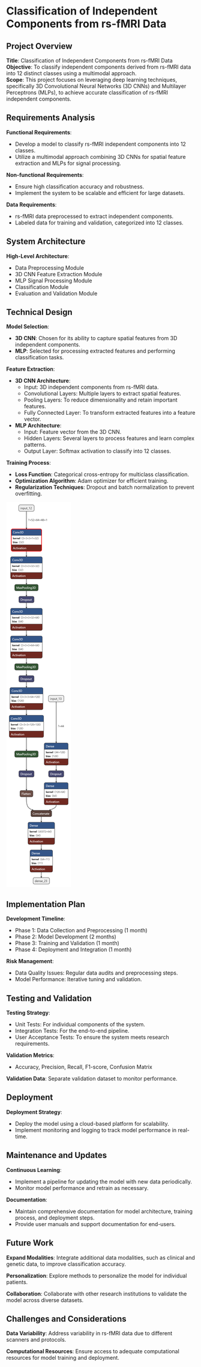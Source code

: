 # Classification of Independent Components from rs-fMRI Data

## Project Overview
**Title**: Classification of Independent Components from rs-fMRI Data  
**Objective**: To classify independent components derived from rs-fMRI data into 12 distinct classes using a multimodal approach.  
**Scope**: This project focuses on leveraging deep learning techniques, specifically 3D Convolutional Neural Networks (3D CNNs) and Multilayer Perceptrons (MLPs), to achieve accurate classification of rs-fMRI independent components.   

## Requirements Analysis
**Functional Requirements**:
- Develop a model to classify rs-fMRI independent components into 12 classes.
- Utilize a multimodal approach combining 3D CNNs for spatial feature extraction and MLPs for signal processing.

**Non-functional Requirements**:
- Ensure high classification accuracy and robustness.
- Implement the system to be scalable and efficient for large datasets.

**Data Requirements**:
- rs-fMRI data preprocessed to extract independent components.
- Labeled data for training and validation, categorized into 12 classes.

## System Architecture
**High-Level Architecture**:
- Data Preprocessing Module
- 3D CNN Feature Extraction Module
- MLP Signal Processing Module
- Classification Module
- Evaluation and Validation Module

## Technical Design
**Model Selection**:
- **3D CNN**: Chosen for its ability to capture spatial features from 3D independent components.
- **MLP**: Selected for processing extracted features and performing classification tasks.

**Feature Extraction**:
- **3D CNN Architecture**:
  - Input: 3D independent components from rs-fMRI data.
  - Convolutional Layers: Multiple layers to extract spatial features.
  - Pooling Layers: To reduce dimensionality and retain important features.
  - Fully Connected Layer: To transform extracted features into a feature vector.
- **MLP Architecture**:
  - Input: Feature vector from the 3D CNN.
  - Hidden Layers: Several layers to process features and learn complex patterns.
  - Output Layer: Softmax activation to classify into 12 classes.

**Training Process**:
- **Loss Function**: Categorical cross-entropy for multiclass classification.
- **Optimization Algorithm**: Adam optimizer for efficient training.
- **Regularization Techniques**: Dropout and batch normalization to prevent overfitting.

![Model Design](my_model.png)

## Implementation Plan
**Development Timeline**:
- Phase 1: Data Collection and Preprocessing (1 month)
- Phase 2: Model Development (2 months)
- Phase 3: Training and Validation (1 month)
- Phase 4: Deployment and Integration (1 month)

**Risk Management**:
- Data Quality Issues: Regular data audits and preprocessing steps.
- Model Performance: Iterative tuning and validation.

## Testing and Validation
**Testing Strategy**:
- Unit Tests: For individual components of the system.
- Integration Tests: For the end-to-end pipeline.
- User Acceptance Tests: To ensure the system meets research requirements.

**Validation Metrics**:
- Accuracy, Precision, Recall, F1-score, Confusion Matrix

**Validation Data**: Separate validation dataset to monitor performance.

## Deployment
**Deployment Strategy**:
- Deploy the model using a cloud-based platform for scalability.
- Implement monitoring and logging to track model performance in real-time.

## Maintenance and Updates
**Continuous Learning**:
- Implement a pipeline for updating the model with new data periodically.
- Monitor model performance and retrain as necessary.

**Documentation**:
- Maintain comprehensive documentation for model architecture, training process, and deployment steps.
- Provide user manuals and support documentation for end-users.

## Future Work
**Expand Modalities**: Integrate additional data modalities, such as clinical and genetic data, to improve classification accuracy.

**Personalization**: Explore methods to personalize the model for individual patients.

**Collaboration**: Collaborate with other research institutions to validate the model across diverse datasets.

## Challenges and Considerations
**Data Variability**: Address variability in rs-fMRI data due to different scanners and protocols.

**Computational Resources**: Ensure access to adequate computational resources for model training and deployment.


